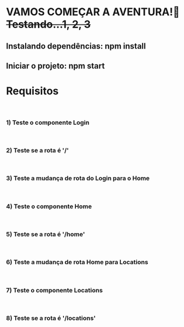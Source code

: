 <h1>VAMOS COMEÇAR A AVENTURA!🚀 <s>Testando...1, 2, 3</s></h1>
<h2>Instalando dependências: npm install</h2>
<h2>Iniciar o projeto: npm start</h2>

<h1>Requisitos</h1>
<br>
<div>
<h3>1) Teste o componente Login</h3>
</div>
<br>
<h3>2) Teste se a rota é '/'</h3>
<br>
<div>
<h3>3) Teste a mudança de rota do Login para o Home</h3>
</div>
<br>
<div>
<h3>4) Teste o componente Home </h3>
</div>
<br>
<h3>5) Teste se a rota é '/home'</h3>
<br>
<div>
<h3>6) Teste a mudança de rota Home para Locations</h3>
</div>
<br>
<div>
<h3>7) Teste o componente Locations</h3>
</div>
<br>
<div>
<h3>8) Teste se a rota é '/locations'</h3>
</div>
